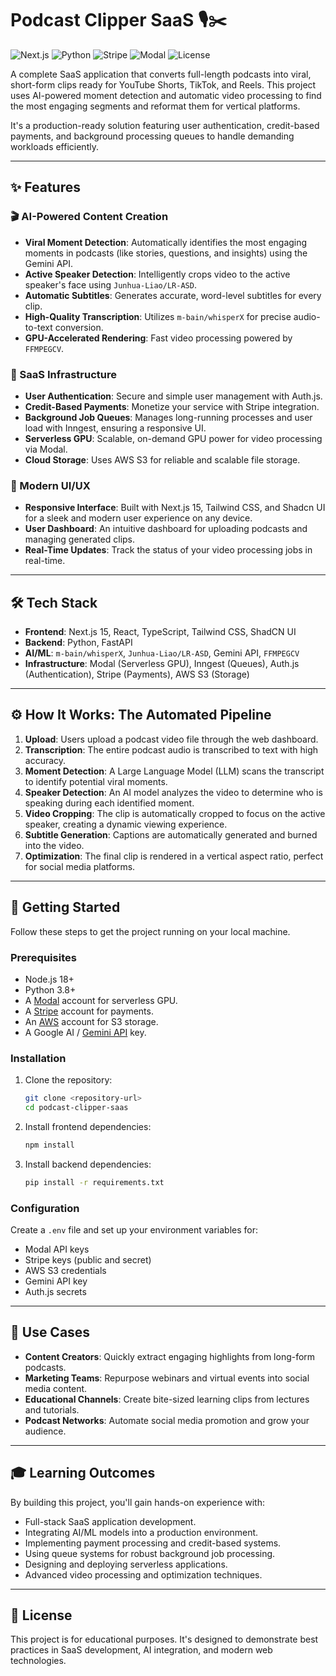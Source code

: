 # Podcast Clipper SaaS 🎙️✂️

![Next.js](https://img.shields.io/badge/Next.js-15-black?style=for-the-badge&logo=next.js&logoColor=white)
![Python](https://img.shields.io/badge/Python-3.8%2B-blue?style=for-the-badge&logo=python&logoColor=white)
![Stripe](https://img.shields.io/badge/Stripe-integrated-blueviolet?style=for-the-badge&logo=stripe&logoColor=white)
![Modal](https://img.shields.io/badge/Modal-Serverless_GPU-green?style=for-the-badge&logo=modal&logoColor=white)
![License](https://img.shields.io/badge/License-Educational-lightgrey?style=for-the-badge)

A complete SaaS application that converts full-length podcasts into viral, short-form clips ready for YouTube Shorts, TikTok, and Reels. This project uses AI-powered moment detection and automatic video processing to find the most engaging segments and reformat them for vertical platforms.

It's a production-ready solution featuring user authentication, credit-based payments, and background processing queues to handle demanding workloads efficiently.

***

## ✨ Features

### 🎬 AI-Powered Content Creation
* **Viral Moment Detection**: Automatically identifies the most engaging moments in podcasts (like stories, questions, and insights) using the Gemini API.
* **Active Speaker Detection**: Intelligently crops video to the active speaker's face using `Junhua-Liao/LR-ASD`.
* **Automatic Subtitles**: Generates accurate, word-level subtitles for every clip.
* **High-Quality Transcription**: Utilizes `m-bain/whisperX` for precise audio-to-text conversion.
* **GPU-Accelerated Rendering**: Fast video processing powered by `FFMPEGCV`.

### 💼 SaaS Infrastructure
* **User Authentication**: Secure and simple user management with Auth.js.
* **Credit-Based Payments**: Monetize your service with Stripe integration.
* **Background Job Queues**: Manages long-running processes and user load with Inngest, ensuring a responsive UI.
* **Serverless GPU**: Scalable, on-demand GPU power for video processing via Modal.
* **Cloud Storage**: Uses AWS S3 for reliable and scalable file storage.

### 🎨 Modern UI/UX
* **Responsive Interface**: Built with Next.js 15, Tailwind CSS, and Shadcn UI for a sleek and modern user experience on any device.
* **User Dashboard**: An intuitive dashboard for uploading podcasts and managing generated clips.
* **Real-Time Updates**: Track the status of your video processing jobs in real-time.

***

## 🛠️ Tech Stack

* **Frontend**: Next.js 15, React, TypeScript, Tailwind CSS, ShadCN UI
* **Backend**: Python, FastAPI
* **AI/ML**: `m-bain/whisperX`, `Junhua-Liao/LR-ASD`, Gemini API, `FFMPEGCV`
* **Infrastructure**: Modal (Serverless GPU), Inngest (Queues), Auth.js (Authentication), Stripe (Payments), AWS S3 (Storage)

***

## ⚙️ How It Works: The Automated Pipeline

1.  **Upload**: Users upload a podcast video file through the web dashboard.
2.  **Transcription**: The entire podcast audio is transcribed to text with high accuracy.
3.  **Moment Detection**: A Large Language Model (LLM) scans the transcript to identify potential viral moments.
4.  **Speaker Detection**: An AI model analyzes the video to determine who is speaking during each identified moment.
5.  **Video Cropping**: The clip is automatically cropped to focus on the active speaker, creating a dynamic viewing experience.
6.  **Subtitle Generation**: Captions are automatically generated and burned into the video.
7.  **Optimization**: The final clip is rendered in a vertical aspect ratio, perfect for social media platforms.

***

## 🚀 Getting Started

Follow these steps to get the project running on your local machine.

### Prerequisites
* Node.js 18+
* Python 3.8+
* A [Modal](https://modal.com/) account for serverless GPU.
* A [Stripe](https://stripe.com/) account for payments.
* An [AWS](https://aws.amazon.com/) account for S3 storage.
* A Google AI / [Gemini API](https://ai.google.dev/) key.

### Installation
1.  Clone the repository:
    ```bash
    git clone <repository-url>
    cd podcast-clipper-saas
    ```
2.  Install frontend dependencies:
    ```bash
    npm install
    ```
3.  Install backend dependencies:
    ```bash
    pip install -r requirements.txt
    ```

### Configuration
Create a `.env` file and set up your environment variables for:
* Modal API keys
* Stripe keys (public and secret)
* AWS S3 credentials
* Gemini API key
* Auth.js secrets

***

## 🎯 Use Cases

* **Content Creators**: Quickly extract engaging highlights from long-form podcasts.
* **Marketing Teams**: Repurpose webinars and virtual events into social media content.
* **Educational Channels**: Create bite-sized learning clips from lectures and tutorials.
* **Podcast Networks**: Automate social media promotion and grow your audience.

***

## 🎓 Learning Outcomes

By building this project, you'll gain hands-on experience with:
* Full-stack SaaS application development.
* Integrating AI/ML models into a production environment.
* Implementing payment processing and credit-based systems.
* Using queue systems for robust background job processing.
* Designing and deploying serverless applications.
* Advanced video processing and optimization techniques.

***

## 📄 License

This project is for educational purposes. It's designed to demonstrate best practices in SaaS development, AI integration, and modern web technologies.
